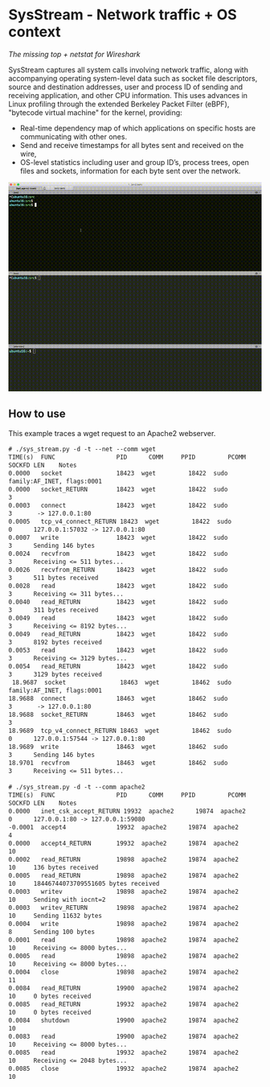 # SysStream - Network traffic + OS context

*The missing top + netstat for Wireshark*

SysStream captures all system calls involving network traffic, along with accompanying operating system-level data such as socket file descriptors, source and destination addresses, user and process ID of sending and receiving application, and other CPU information.  This uses advances in Linux profiling through the extended Berkeley Packet Filter (eBPF), "bytecode virtual machine" for the kernel, providing:

 * Real-time dependency map of which applications on specific hosts are communicating with other ones.
 * Send and receive timestamps for all bytes sent and received on the wire,
 * OS-level statistics including user and group ID’s, process trees, open files and sockets, information for each byte sent over the network.


![alt text](./data/wget.gif)

## How to use

This example traces a wget request to an Apache2 webserver.

```Shell
# ./sys_stream.py -d -t --net --comm wget
TIME(s)  FUNC                 PID      COMM     PPID         PCOMM        SOCKFD LEN    Notes
0.0000   socket               18423  wget         18422  sudo                family:AF_INET, flags:0001
0.0000   socket_RETURN        18423  wget         18422  sudo         3
0.0003   connect              18423  wget         18422  sudo         3       -> 127.0.0.1:80
0.0005   tcp_v4_connect_RETURN 18423  wget         18422  sudo         0      127.0.0.1:57032 -> 127.0.0.1:80
0.0007   write                18423  wget         18422  sudo         3      Sending 146 bytes
0.0024   recvfrom             18423  wget         18422  sudo         3      Receiving <= 511 bytes...
0.0026   recvfrom_RETURN      18423  wget         18422  sudo         3      511 bytes received
0.0028   read                 18423  wget         18422  sudo         3      Receiving <= 311 bytes...
0.0040   read_RETURN          18423  wget         18422  sudo         3      311 bytes received
0.0049   read                 18423  wget         18422  sudo         3      Receiving <= 8192 bytes...
0.0049   read_RETURN          18423  wget         18422  sudo         3      8192 bytes received
0.0053   read                 18423  wget         18422  sudo         3      Receiving <= 3129 bytes...
0.0054   read_RETURN          18423  wget         18422  sudo         3      3129 bytes received
 18.9687  socket               18463  wget         18462  sudo                family:AF_INET, flags:0001
18.9688  connect              18463  wget         18462  sudo         3       -> 127.0.0.1:80
18.9688  socket_RETURN        18463  wget         18462  sudo         3
18.9689  tcp_v4_connect_RETURN 18463  wget         18462  sudo         0      127.0.0.1:57544 -> 127.0.0.1:80
18.9689  write                18463  wget         18462  sudo         3      Sending 146 bytes
18.9701  recvfrom             18463  wget         18462  sudo         3      Receiving <= 511 bytes...

# ./sys_stream.py -d -t --comm apache2 
TIME(s)  FUNC                 PID      COMM     PPID         PCOMM        SOCKFD LEN    Notes
0.0000   inet_csk_accept_RETURN 19932  apache2      19874  apache2      0      127.0.0.1:80 -> 127.0.0.1:59080
-0.0001  accept4              19932  apache2      19874  apache2      4
0.0000   accept4_RETURN       19932  apache2      19874  apache2      10
0.0002   read_RETURN          19898  apache2      19874  apache2      10     136 bytes received
0.0005   read_RETURN          19898  apache2      19874  apache2      10     18446744073709551605 bytes received
0.0003   writev               19898  apache2      19874  apache2      10     Sending with iocnt=2
0.0003   writev_RETURN        19898  apache2      19874  apache2      10     Sending 11632 bytes
0.0004   write                19898  apache2      19874  apache2      8      Sending 100 bytes
0.0001   read                 19898  apache2      19874  apache2      10     Receiving <= 8000 bytes...
0.0005   read                 19898  apache2      19874  apache2      10     Receiving <= 8000 bytes...
0.0004   close                19898  apache2      19874  apache2      11
0.0084   read_RETURN          19900  apache2      19874  apache2      10     0 bytes received
0.0085   read_RETURN          19932  apache2      19874  apache2      10     0 bytes received
0.0084   shutdown             19900  apache2      19874  apache2      10
0.0083   read                 19900  apache2      19874  apache2      10     Receiving <= 8000 bytes...
0.0085   read                 19932  apache2      19874  apache2      10     Receiving <= 2048 bytes...
0.0085   close                19932  apache2      19874  apache2      10
```

